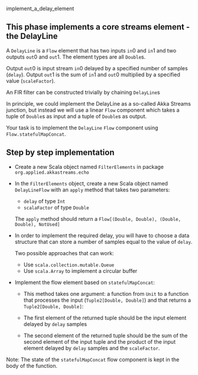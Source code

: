 implement_a_delay_element

## This phase implements a core streams element - the DelayLine

A `DelayLine` is a `Flow` element that has two inputs `in`0 and
`in`1 and two outputs `out`0 and `out`1. The element types are
all `Double`s.

Output `out`0 is input stream `in`0 delayed by a specified number
of samples (`delay`).
Output `out`1 is the sum of `in`1 and `out`0 multiplied by a
specified value (`scaleFactor`).

An FIR filter can be constructed trivially by chaining `DelayLine`s

In principle, we could implement the DelayLine as a so-called
Akka Streams junction, but instead we will use a linear `Flow`
component which takes a tuple of `Double`s as input and a tuple
of `Double`s as output.

Your task is to implement the `DelayLine` `Flow` component using
`Flow.statefulMapConcat`.

## Step by step implementation

- Create a new Scala object named `FilterElements` in package
  `org.applied.akkastreams.echo`

- In the `FilterElements` object, create a new Scala object named
  `DelayLineFlow` with an `apply` method that takes two parameters:

  - `delay` of type `Int`
  - `scalaFactor` of type `Double`

  The `apply` method should return a `Flow[(Double, Double), (Double, Double), NotUsed]`

- In order to implement the required delay, you will have to choose
  a data structure that can store a number of samples equal to the
  value of `delay`.

  Two possible approaches that can work:

  - Use `scala.collection.mutable.Queue`
  - Use `scala.Array` to implement a circular buffer

- Implement the flow element based on `statefulMapConcat`:

  - This method takes one argument: a function from `Unit` to
    a function that processes the input (`Tuple2[Double, Double]`)
    and that returns a `Tuple2[Double, Double]`:

  - The first element of the returned tuple should be the
    input element delayed by `delay` samples

  - The second element of the returned tuple should be the
    sum of the second element of the input tuple and the
    product of the input element delayed by `delay` samples and
    the `scaleFactor`.

Note: The state of the `statefulMapConcat` flow component is
      kept in the body of the function.

